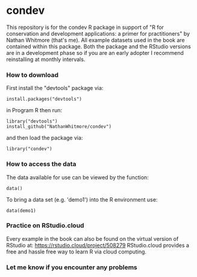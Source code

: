 # condev
This repository is for the condev R package in support of "R for conservation and development applications: a primer for practitioners" by Nathan Whitmore (that's me). All example datasets used in the book are contained within this package.
Both the package and the RStudio versions are in a development phase so if you are an early adopter I recommend reinstalling at monthly intervals.

### How to download
First install the "devtools" package via:
```
install.packages("devtools")
```

in Program R then run:
```
library("devtools") 
install_github("NathanWhitmore/condev")
```

and then load the package via:
```
library("condev")
```

### How to access the data
The data available for use can be viewed by the function:
```
data()
```
To bring a data set (e.g. 'demo1') into the R environment use:
```
data(demo1)
```

### Practice on RStudio.cloud
Every example in the book can also be found on the virtual version of RStudio at: https://rstudio.cloud/project/508279
RStudio.cloud provides a free and hassle free way to learn R via cloud computing.

### Let me know if you encounter any problems
